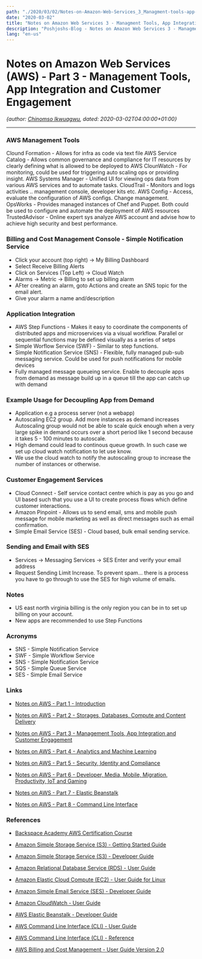 ```yaml
---
path: "./2020/03/02/Notes-on-Amazon-Web-Services_3_Managment-tools-app-integration-and-customer-engagement.md"
date: "2020-03-02"
title: "Notes on Amazon Web Services 3 - Managment Tools, App Integration and Customer Engagement"
description: "Poshjoshs-Blog - Notes on Amazon Web Services 3 - Managment tools app integration and customer engagement"
lang: "en-us"
---
```


# Notes on Amazon Web Services (AWS) - Part 3 - Management Tools, App Integration and Customer Engagement #
_{author: [Chinomso Ikwuagwu](https://github.com/poshjosh), dated: 2020-03-02T04:00:00+01:00}_
<br/>
________________________________________________________________________________

### AWS Management Tools ###
Clound Formation - Allows for infra as code via text file
AWS Service Catalog - Allows common governance and compliance for IT resources by clearly defining what is allowed to be deployed to AWS
ClounWatch - For monitoring, could be used for triggering auto scaling ops or providing insight.
AWS Systems Manager - Unified UI for viewing ops data from various AWS services and to automate tasks.
CloudTrail - Monitors and logs activities .. management console, developer kits etc.
AWS Config - Access, evaluate the configuration of AWS configs. Change management.
OpsWorks - Provides managed instances of Chef and Puppet. Both could be used to configure and automate the deployment of AWS resources
TrustedAdvisor - Online expert sys analyze AWS account and advise how to achieve high security and best performance.

### Billing and Cost Management Console - Simple Notification Service ###

- Click your account (top right) -> My Billing Dashboard
- Select Receive Billing Alerts
- Click on Services (Top Left) -> Cloud Watch
- Alarms -> Metric -> Billing to set up billing alarm
- AFter creating an alarm, goto Actions and create an SNS topic for the email alert.
- Give your alarm a name and/description

### Application Integration

- AWS Step Functions - Makes it easy to coordinate the components of distributed apps and microservices via a visual workflow. Parallel or sequential functions may be defined visually as a series of setps
- Simple Worflow Service (SWF) - Similar to step functions.
- Simple Notification Service (SNS) - Flexible, fully managed pub-sub messaging service. Could be used for push notifications for mobile devices
- Fully managed message queueing service. Enable to decouple apps from demand as message build up in a queue till the app can catch up with demand

### Example Usage for Decoupling App from Demand ###
- Application e.g a process server (not a webapp)
- Autoscaling EC2 group. Add more instances as demand increases
Autoscaling group would not be able to scale quick enough when a very large spike in demand occurs over a short period like 1 second because it takes 5 - 100 minutes to autoscale.
- High demand could lead to continous queue growth. In such case we set up cloud watch notification to let use know.
- We use the cloud watch to notify the autoscaling group to increase the number of instances or otherwise.

### Customer Engagement Services ###
- Cloud Connect - Self service contact centre which is pay as you go and UI based such that you use a UI to create process flows which define customer interactions.
- Amazon Pinpoint - Allows us to send email, sms and mobile push message for mobile marketing as well as direct messages such as email confirmation.
- Simple Email Service (SES) - Cloud based, bulk email sending service.

### Sending and Email with SES ###
- Services -> Messaging Services -> SES
Enter and verify your email address
- Request Sending Limit Increase. To prevent spam... there is a process you have to go through to use the SES for high volume of emails.

### Notes ###

- US east north virginia billing is the only region you can be in to set up billing on your account.
- New apps are recommended to use Step Functions

### Acronyms ###

- SNS - Simple Notification Service
- SWF - Simple Workflow Service
- SNS - Simple Notification Service
- SQS - Simple Queue Service
- SES - Simple Email Service

### Links ###

- [Notes on AWS - Part 1 - Introduction](/2020/03/02/Notes-on-Amazon-Web-Services_1_Introduction/)

- [Notes on AWS - Part 2 - Storages, Databases, Compute and Content Delivery](/2020/03/02/Notes-on-Amazon-Web-Services_2_Storages-databases-compute-and-content-delivery/)

- [Notes on AWS - Part 3 - Management Tools, App Integration and Customer Engagement](/2020/03/02/Notes-on-Amazon-Web-Services_3_Managment-tools-app-integration-and-customer-engagement/)

- [Notes on AWS - Part 4 - Analytics and Machine Learning](/2020/03/02/Notes-on-Amazon-Web-Services_4_Analytics-and-machine-learning/)

- [Notes on AWS - Part 5 - Security, Identity and Compliance](/2020/03/02/Notes-on-Amazon-Web-Services_5_Security-identity-and-compliance/)

- [Notes on AWS - Part 6 - Developer, Media, Mobile, Migration, Productivity, IoT and Gaming](/2020/03/02/Notes-on-Amazon-Web-Services_6_Developer-media-migration-productivity-iot-and-gaming/)

- [Notes on AWS - Part 7 - Elastic Beanstalk](/2020/03/02/Notes-on-Amazon-Web-Services_7_Elastic-beanstalk/)

- [Notes on AWS - Part 8 - Command Line Interface](/2020/03/02/Notes-on-Amazon-Web-Services_8_Command-line-interface/)

### References ###

- [Backspace Academy AWS Certification Course](http://cdn.backspace.academy/courses/aws-certification/01/010/references-01-01.pdf)

- [Amazon Simple Storage Service (S3) - Getting Started Guide](https://docs.aws.amazon.com/AmazonS3/latest/gsg/s3-gsg.pdf)

- [Amazon Simple Storage Service (S3) - Developer Guide](https://docs.aws.amazon.com/AmazonS3/latest/dev/s3-dg.pdf)

- [Amazon Relational Database Service (RDS) - User Guide](https://docs.aws.amazon.com/AmazonRDS/latest/UserGuide/rds-ug.pdf)

- [Amazon Elastic Cloud Compute (EC2) - User Guide for Linux](https://docs.aws.amazon.com/AWSEC2/latest/UserGuide/ec2-ug.pdf)

- [Amazon Simple Email Service (SES) - Developer Guide](https://docs.aws.amazon.com/ses/latest/DeveloperGuide/ses-dg.pdf)

- [Amazon CloudWatch - User Guide](https://docs.aws.amazon.com/AmazonCloudWatch/latest/monitoring/acw-ug.pdf)

- [AWS Elastic Beanstalk - Developer Guide](https://docs.aws.amazon.com/elasticbeanstalk/latest/dg/awseb-dg.pdf)

- [AWS Command Line Interface (CLI) - User Guide](https://docs.aws.amazon.com/cli/latest/userguide/aws-cli.pdf)

- [AWS Command Line Interface (CLI) - Reference](https://docs.aws.amazon.com/cli/latest/reference/)

- [AWS Billing and Cost Management - User Guide Version 2.0](https://docs.aws.amazon.com/awsaccountbilling/latest/aboutv2/awsaccountbilling-aboutv2.pdf)
